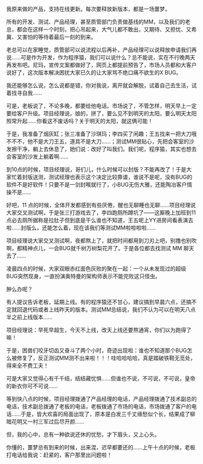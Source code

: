 我原来做的产品，支持在线更新。每次要释放新版本，都是一场噩梦。

所有的开发、测试、产品经理，甚至质管部门负责做基线的MM，以及我们的老总，都会在这样一个时刻，把心吊起来，大气儿都不敢出，又期待、又担忧、又希冀、又害怕的等待着最后一刻的到来。

老总可以在家睡觉，质管部可以说流程以后再补，产品经理可以说释放申请我们再说……可是作为开发，作为程序猿，我们可以说什么？总不能说，实在不行晚两天再发布吧。尼玛，宣传文案都做好了，网页上都提前预告了，市场人员都和大客户说好了，这次版本解决困扰大家已久的让大家骂不绝口痛不欲生的X BUG。

我还能够怎么说，怎么说都是错，你对我说，离开就会解脱，试着自己去生活，试着找寻自我……

可是，老板说了，不论多晚，都要给他电话。市场说了，不管怎样，明天早上一定要给客户升级。项目经理说，娘的，拼了，要么见不到明天的太阳，要么明天太阳照常升起……你看这不废话吗？关于明天的太阳，就这俩可能！

于是，我准备了烟灰缸；张三准备了沙琪玛；李四买了闲趣；王五找来一把大刀哦不不不，他不是大刀王五，道具不是大刀……；测试MM很贴心，先把会客室的沙发擦干净，躺上去休息了，她们说：改好了叫我们。我们呢，程序猿，其实也想去会客室的沙发上躺着啊……

到10点的时候，项目经理说，哥们儿，什么时候可以封版？不能再改了！于是大家忙着封版送测，测试经理也表示这个决定比较靠谱，谁说不是呢，没有BUG的软件不是好软件！只要不是一剑封喉就行了，小BUG无伤大雅，还能陶冶客户情操不是……

好吧，11 点的时候，全体开发都感到有些厌倦，醒也无聊睡也无聊……项目经理说大家交叉测试啊，于是张三打游戏去了，李四跑厕所蹲坑了——这厮晚上加班到11点必去厕所据称是拉肚子但到底是干么谁也不知道，王五呢上YY进房间看表演去啦……封版么，还能怎么着，现在该我们等测试MM啦啦啦啦……

项目经理说大家交叉测试啊，夜都熬上了，就把时间都用到刀刃上吧，别撸也别吹啊，都精神点儿，一会BUG就千树万树梨花开了。于是各位都去找测试 MM 聊天去了……

凌晨四点的时候，大家双眼赤红面色灰败的聚在一起：一个从未发现过的超级BUG突然现身，一直扮演奥特曼的架构师表示不能完败这只怪虫。

肿么办呢？

有人提议告诉老板，延期上线。有的程序猿还不甘心，建议搞到早晨六点，还搞不定就回退代码或者上线昨天的版本。测试MM总结说，我们不认为可以在明天八点半之前上线版本……

项目经理说：早死早超生，今天不上线，改天上线还要熬通宵，你们以为跑得了嘛！

于是，困兽们咬牙切齿又奋斗了两个小时，奇迹出现啦：谁也不知道那个BUG怎么被修复了，反正测试MM测不出来啦！！！哇哈哈哈哈，真是踏破铁鞋无觅处，得来全不费工夫！

可是大家又觉得心有千千结，结结藏忧惧……但谁也不说，不可说，不可说，皇帝的新衣你可不可说……

等到快八点的时候，项目经理拨通了产品经理的电话，产品经理拨通了技术副总的电话，技术副总拨通了老板的电话，老板拨通了市场的电话，市场拨通了客户的电话……于是，皆大欢喜的局面出现了，原本是白发三千丈缘愁似个长，结果成了柳暗花明又一村三军过后尽开颜……

但，我的心中，总有一种欲说还休的忧愁，才下眉头，又上心头。

你懂的，噩梦总有到来的时候，出来混，迟早都要还的……上午十点的时候，老板打电话给我说：赶紧的，客户那里出问题啦！




